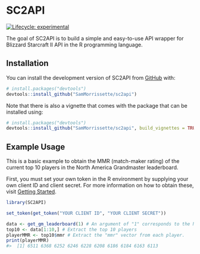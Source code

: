 
<!-- README.md is generated from README.Rmd. Please edit that file -->

# SC2API

<!-- badges: start -->

[![Lifecycle:
experimental](https://img.shields.io/badge/lifecycle-experimental-orange.svg)](https://www.tidyverse.org/lifecycle/#experimental)
<!-- badges: end -->

The goal of SC2API is to build a simple and easy-to-use API wrapper for
Blizzard Starcraft II API in the R programming language.

## Installation

You can install the development version of SC2API from
[GitHub](https://github.com/) with:

``` r
# install.packages("devtools")
devtools::install_github("SamMorrissette/sc2api")
```

Note that there is also a vignette that comes with the package that can
be installed using:

``` r
# install.packages("devtools")
devtools::install_github("SamMorrissette/sc2api", build_vignettes = TRUE, dependencies = TRUE)
```

## Example Usage

This is a basic example to obtain the MMR (match-maker rating) of the
current top 10 players in the North America Grandmaster leaderboard.

First, you must set your own token in the R environment by supplying
your own client ID and client secret. For more information on how to
obtain these, visit [Getting
Started](https://develop.battle.net/documentation/guides/getting-started).

``` r
library(SC2API)
```

``` r
set_token(get_token("YOUR CLIENT ID", "YOUR CLIENT SECRET"))
```

``` r
data <- get_gm_leaderboard(1) # An argument of "1" corresponds to the North American ladder.
top10 <- data[1:10,] # Extract the top 10 players
playerMMR <- top10$mmr # Extract the "mmr" vector from each player. 
print(playerMMR)
#>  [1] 6511 6368 6252 6246 6228 6208 6186 6184 6163 6113
```
